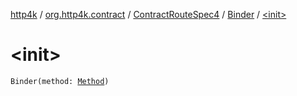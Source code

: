 [http4k](../../../index.md) / [org.http4k.contract](../../index.md) / [ContractRouteSpec4](../index.md) / [Binder](index.md) / [&lt;init&gt;](./-init-.md)

# &lt;init&gt;

`Binder(method: `[`Method`](../../../org.http4k.core/-method/index.md)`)`